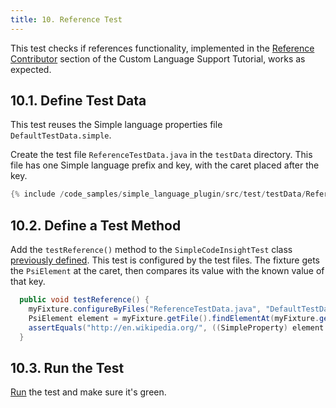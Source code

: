```yaml
---
title: 10. Reference Test
---
```


This test checks if references functionality, implemented in the [Reference Contributor](/tutorials/custom_language_support/reference_contributor.md) section of the Custom Language Support Tutorial, works as expected.

## 10.1. Define Test Data
This test reuses the Simple language properties file `DefaultTestData.simple`.

Create the test file `ReferenceTestData.java` in the `testData` directory.
This file has one Simple language prefix and key, with the caret placed after the key.

```java
{% include /code_samples/simple_language_plugin/src/test/testData/ReferenceTestData.java %}
```

## 10.2. Define a Test Method
Add the `testReference()` method to the `SimpleCodeInsightTest` class [previously defined](completion_test.md#define-a-test).
This test is configured by the test files.
The fixture gets the `PsiElement` at the caret, then compares its value with the known value of that key.

```java
  public void testReference() {
    myFixture.configureByFiles("ReferenceTestData.java", "DefaultTestData.simple");
    PsiElement element = myFixture.getFile().findElementAt(myFixture.getCaretOffset()).getParent();
    assertEquals("http://en.wikipedia.org/", ((SimpleProperty) element.getReferences()[0].resolve()).getValue());
  }
```

## 10.3. Run the Test
[Run](completion_test.md#run-the-test) the test and make sure it's green.
